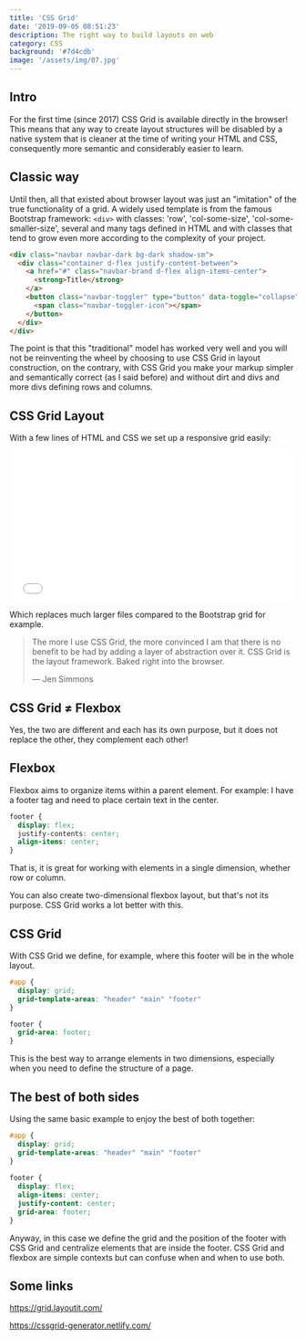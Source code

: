```yaml
---
title: 'CSS Grid'
date: '2019-09-05 08:51:23'
description: The right way to build layouts on web
category: CSS
background: '#7d4cdb'
image: '/assets/img/07.jpg'
---
```


## Intro

For the first time (since 2017) CSS Grid is available directly in the browser! This means that any way to create layout structures will be disabled by a native system that is cleaner at the time of writing your HTML and CSS, consequently more semantic and considerably easier to learn.

## Classic way

Until then, all that existed about browser layout was just an "imitation" of the true functionality of a grid. A widely used template is from the famous Bootstrap framework: `<div>` with classes: 'row', 'col-some-size', 'col-some-smaller-size', several and many tags defined in HTML and with classes that tend to grow even more according to the complexity of your project.

```html
<div class="navbar navbar-dark bg-dark shadow-sm">
  <div class="container d-flex justify-content-between">
    <a href="#" class="navbar-brand d-flex align-items-center">
      <strong>Title</strong>
    </a>
    <button class="navbar-toggler" type="button" data-toggle="collapse" data-target="#navbarHeader" aria-controls="navbarHeader" aria-expanded="false" aria-label="Toggle navigation">
      <span class="navbar-toggler-icon"></span>
    </button>
  </div>
</div>
```

The point is that this "traditional" model has worked very well and you will not be reinventing the wheel by choosing to use CSS Grid in layout construction, on the contrary, with CSS Grid you make your markup simpler and semantically correct (as I said before) and without dirt and divs and more divs defining rows and columns.

## CSS Grid Layout

With a few lines of HTML and CSS we set up a responsive grid easily:

<iframe height="265" style="width: 100%;" scrolling="no" title="CSS GRID example" src="//codepen.io/emunhoz/embed/KYZogp/?height=265&theme-id=0&default-tab=css" frameborder="no" allowtransparency="true" allowfullscreen="true">

  See the Pen <a href='https://codepen.io/emunhoz/pen/KYZogp/'>CSS GRID example</a> by emunhoz

  (<a href='https://codepen.io/emunhoz'>@emunhoz</a>) on <a href='https://codepen.io'>CodePen</a>.

</iframe>

Which replaces much larger files compared to the Bootstrap grid for example.

> The more I use CSS Grid, the more convinced I am that there is no benefit to be had by adding a layer of abstraction over it. CSS Grid is the layout framework. Baked right into the browser.
>
> — Jen Simmons

## CSS Grid ≠ Flexbox

Yes, the two are different and each has its own purpose, but it does not replace the other, they complement each other!

## Flexbox

Flexbox aims to organize items within a parent element. For example: I have a footer tag and need to place certain text in the center.


```css
footer {
  display: flex;
  justify-contents: center;
  align-items: center;
}
```

That is, it is great for working with elements in a single dimension, whether row or column.

You can also create two-dimensional flexbox layout, but that's not its purpose. CSS Grid works a lot better with this.

## CSS Grid

With CSS Grid we define, for example, where this footer will be in the whole layout.

```css
#app {
  display: grid;
  grid-template-areas: "header" "main" "footer"
}

footer {
  grid-area: footer;
}
```

This is the best way to arrange elements in two dimensions, especially when you need to define the structure of a page.

## The best of both sides

Using the same basic example to enjoy the best of both together:

```css
#app {
  display: grid;
  grid-template-areas: "header" "main" "footer"
}
  
footer {
  display: flex;
  align-items: center;
  justify-content: center;
  grid-area: footer;
}
```

Anyway, in this case we define the grid and the position of the footer with CSS Grid and centralize elements that are inside the footer. CSS Grid and flexbox are simple contexts but can confuse when and when to use both.

## Some links

<https://grid.layoutit.com/>

<https://cssgrid-generator.netlify.com/>
